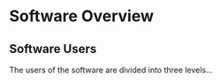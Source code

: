 # Software Overview
## Software Users
<p>The users of the software are divided into three levels...</p>
